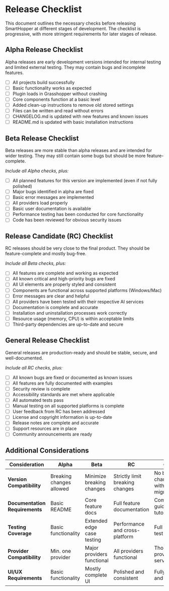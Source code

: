 # Release Checklist

This document outlines the necessary checks before releasing SmartHopper at different stages of development. The checklist is progressive, with more stringent requirements for later stages of release.

## Alpha Release Checklist

Alpha releases are early development versions intended for internal testing and limited external testing. They may contain bugs and incomplete features.

- [ ] All projects build successfully
- [ ] Basic functionality works as expected
- [ ] Plugin loads in Grasshopper without crashing
- [ ] Core components function at a basic level
- [ ] Added clean-up instructions to remove old stored settings
- [ ] Files can be written and read without errors
- [ ] CHANGELOG.md is updated with new features and known issues
- [ ] README.md is updated with basic installation instructions

## Beta Release Checklist

Beta releases are more stable than alpha releases and are intended for wider testing. They may still contain some bugs but should be more feature-complete.

*Include all Alpha checks, plus:*

- [ ] All planned features for this version are implemented (even if not fully polished)
- [ ] Major bugs identified in alpha are fixed
- [ ] Basic error messages are implemented
- [ ] All providers load properly
- [ ] Basic user documentation is available
- [ ] Performance testing has been conducted for core functionality
- [ ] Code has been reviewed for obvious security issues

## Release Candidate (RC) Checklist

RC releases should be very close to the final product. They should be feature-complete and mostly bug-free.

*Include all Beta checks, plus:*

- [ ] All features are complete and working as expected
- [ ] All known critical and high-priority bugs are fixed
- [ ] All UI elements are properly styled and consistent
- [ ] Components are functional across supported platforms (Windows/Mac)
- [ ] Error messages are clear and helpful
- [ ] All providers have been tested with their respective AI services
- [ ] Documentation is complete and accurate
- [ ] Installation and uninstallation processes work correctly
- [ ] Resource usage (memory, CPU) is within acceptable limits
- [ ] Third-party dependencies are up-to-date and secure

## General Release Checklist

General releases are production-ready and should be stable, secure, and well-documented.

*Include all RC checks, plus:*

- [ ] All known bugs are fixed or documented as known issues
- [ ] All features are fully documented with examples
- [ ] Security review is complete
- [ ] Accessibility standards are met where applicable
- [ ] All automated tests pass
- [ ] Manual testing on all supported platforms is complete
- [ ] User feedback from RC has been addressed
- [ ] License and copyright information is up-to-date
- [ ] Release notes are complete and accurate
- [ ] Support resources are in place
- [ ] Community announcements are ready

## Additional Considerations

| **Consideration** | **Alpha** | **Beta** | **RC** | **General** |
|--------------|-------|------|----|---------| 
| **Version Compatibility** | Breaking changes allowed | Minimize breaking changes | Strictly limit breaking changes | No breaking changes without migration guide |
| **Documentation Requirements** | Basic README | Core feature docs | Full feature documentation | Comprehensive guides and tutorials |
| **Testing Coverage** | Basic functionality | Extended edge case testing | Performance and cross-platform | Full regression test suite |
| **Provider Compatibility** | Min. one provider | Major providers functional | All providers functional | Thorough provider service testing |
| **UI/UX Requirements** | Basic functionality | Mostly complete UI | Polished and consistent | Fully intuitive and refined UI |
